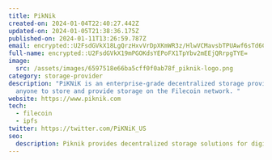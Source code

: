 ```yaml
---
title: PikNik
created-on: 2024-01-04T22:40:27.442Z
updated-on: 2024-01-05T21:38:36.175Z
published-on: 2024-01-11T13:26:59.787Z
email: encrypted::U2FsdGVkX18LgQrzHxvVrDpXKmWR3z/HlwVCMavsbTPUAwf6sTd6CCQfLIYFToA6
full-name: encrypted::U2FsdGVkX19mPGOKdsYEPoFX1TpYbv2mEEjQRrpgTYE=
image:
  src: /assets/images/6597518e66ba5cff0f0ab78f_piknik-logo.png
category: storage-provider
description: "PiKNiK is an enterprise-grade decentralized storage provider for
  anyone to store and provide storage on the Filecoin network. "
website: https://www.piknik.com
tech:
  - filecoin
  - ipfs
twitter: https://twitter.com/PiKNiK_US
seo:
  description: Piknik provides decentralized storage solutions for digital media.
---
```

